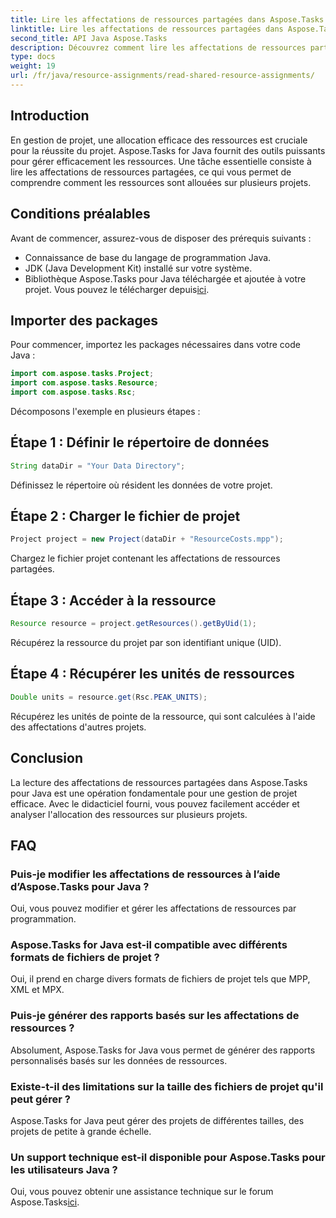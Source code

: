 ```yaml
---
title: Lire les affectations de ressources partagées dans Aspose.Tasks
linktitle: Lire les affectations de ressources partagées dans Aspose.Tasks
second_title: API Java Aspose.Tasks
description: Découvrez comment lire les affectations de ressources partagées dans Aspose.Tasks pour Java. Améliorez l’efficacité de la gestion de projet avec des didacticiels étape par étape.
type: docs
weight: 19
url: /fr/java/resource-assignments/read-shared-resource-assignments/
---
```

## Introduction
En gestion de projet, une allocation efficace des ressources est cruciale pour la réussite du projet. Aspose.Tasks for Java fournit des outils puissants pour gérer efficacement les ressources. Une tâche essentielle consiste à lire les affectations de ressources partagées, ce qui vous permet de comprendre comment les ressources sont allouées sur plusieurs projets.
## Conditions préalables
Avant de commencer, assurez-vous de disposer des prérequis suivants :
- Connaissance de base du langage de programmation Java.
- JDK (Java Development Kit) installé sur votre système.
-  Bibliothèque Aspose.Tasks pour Java téléchargée et ajoutée à votre projet. Vous pouvez le télécharger depuis[ici](https://releases.aspose.com/tasks/java/).

## Importer des packages
Pour commencer, importez les packages nécessaires dans votre code Java :
```java
import com.aspose.tasks.Project;
import com.aspose.tasks.Resource;
import com.aspose.tasks.Rsc;
```

Décomposons l'exemple en plusieurs étapes :
## Étape 1 : Définir le répertoire de données
```java
String dataDir = "Your Data Directory";
```
Définissez le répertoire où résident les données de votre projet.
## Étape 2 : Charger le fichier de projet
```java
Project project = new Project(dataDir + "ResourceCosts.mpp");
```
Chargez le fichier projet contenant les affectations de ressources partagées.
## Étape 3 : Accéder à la ressource
```java
Resource resource = project.getResources().getByUid(1);
```
Récupérez la ressource du projet par son identifiant unique (UID).
## Étape 4 : Récupérer les unités de ressources
```java
Double units = resource.get(Rsc.PEAK_UNITS);
```
Récupérez les unités de pointe de la ressource, qui sont calculées à l'aide des affectations d'autres projets.

## Conclusion
La lecture des affectations de ressources partagées dans Aspose.Tasks pour Java est une opération fondamentale pour une gestion de projet efficace. Avec le didacticiel fourni, vous pouvez facilement accéder et analyser l'allocation des ressources sur plusieurs projets.
## FAQ
### Puis-je modifier les affectations de ressources à l’aide d’Aspose.Tasks pour Java ?
Oui, vous pouvez modifier et gérer les affectations de ressources par programmation.
### Aspose.Tasks for Java est-il compatible avec différents formats de fichiers de projet ?
Oui, il prend en charge divers formats de fichiers de projet tels que MPP, XML et MPX.
### Puis-je générer des rapports basés sur les affectations de ressources ?
Absolument, Aspose.Tasks for Java vous permet de générer des rapports personnalisés basés sur les données de ressources.
### Existe-t-il des limitations sur la taille des fichiers de projet qu'il peut gérer ?
Aspose.Tasks for Java peut gérer des projets de différentes tailles, des projets de petite à grande échelle.
### Un support technique est-il disponible pour Aspose.Tasks pour les utilisateurs Java ?
 Oui, vous pouvez obtenir une assistance technique sur le forum Aspose.Tasks[ici](https://forum.aspose.com/c/tasks/15).